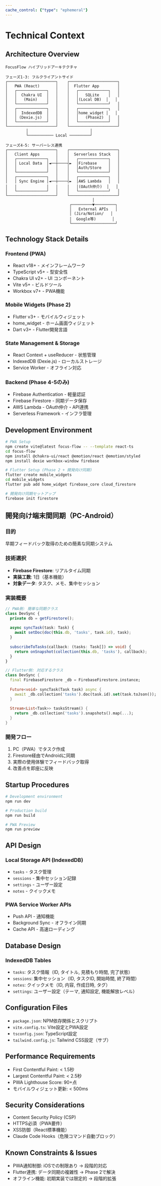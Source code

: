 ```yaml
---
cache_control: {"type": "ephemeral"}
---
```

# Technical Context

## Architecture Overview
```
FocusFlow ハイブリッドアーキテクチャ

フェーズ1-3: フルクライアントサイド
┌─────────────────────┐    ┌─────────────────────┐
│   PWA (React)       │    │  Flutter App        │
│   ┌─────────────┐   │    │   ┌─────────────┐   │
│   │  Chakra UI  │   │    │   │   SQLite    │   │
│   │   (Main)    │   │    │   │(Local DB)  │   │
│   └─────────────┘   │    │   └─────────────┘   │
│   ┌─────────────┐   │    │   ┌─────────────┐   │
│   │  IndexedDB  │   │    │   │home_widget │   │
│   │ (Dexie.js)  │   │    │   │   (Phase2)  │   │
│   └─────────────┘   │    │   └─────────────┘   │
└─────────────────────┘    └─────────────────────┘
         │                           │
         └─────────── Local ─────────┘

フェーズ4-5: サーバーレス連携
┌─────────────────────┐    ┌─────────────────────┐
│   Client Apps       │    │  Serverless Stack   │
│   ┌─────────────┐   │    │   ┌─────────────┐   │
│   │ Local Data  │◄──┼────┤►  │Firebase     │   │
│   │             │   │    │   │Auth/Store   │   │
│   └─────────────┘   │    │   └─────────────┘   │
│   ┌─────────────┐   │    │   ┌─────────────┐   │
│   │ Sync Engine │◄──┼────┤►  │AWS Lambda   │   │
│   │             │   │    │   │(OAuth仲介)  │   │
│   └─────────────┘   │    │   └─────────────┘   │
└─────────────────────┘    └─────────────────────┘
                                      │
                            ┌─────────▼─────────┐
                            │   External APIs   │
                            │ (Jira/Notion/   │
                            │  Google等)       │
                            └───────────────────┘
```

## Technology Stack Details
### Frontend (PWA)
- React v18+ - メインフレームワーク
- TypeScript v5+ - 型安全性
- Chakra UI v2+ - UI コンポーネント
- Vite v5+ - ビルドツール
- Workbox v7+ - PWA機能

### Mobile Widgets (Phase 2)
- Flutter v3+ - モバイルウィジェット
- home_widget - ホーム画面ウィジェット
- Dart v3+ - Flutter開発言語

### State Management & Storage
- React Context + useReducer - 状態管理
- IndexedDB (Dexie.js) - ローカルストレージ
- Service Worker - オフライン対応

### Backend (Phase 4-5のみ)
- Firebase Authentication - 軽量認証
- Firebase Firestore - 同期データ保存
- AWS Lambda - OAuth仲介・API連携
- Serverless Framework - インフラ管理

## Development Environment
```bash
# PWA Setup
npm create vite@latest focus-flow -- --template react-ts
cd focus-flow
npm install @chakra-ui/react @emotion/react @emotion/styled
npm install dexie workbox-window firebase

# Flutter Setup (Phase 2 + 開発向け同期)
flutter create mobile_widgets
cd mobile_widgets
flutter pub add home_widget firebase_core cloud_firestore

# 開発向け同期セットアップ
firebase init firestore
```

## 開発向け端末間同期（PC-Android）
### 目的
早期フィードバック取得のための簡素な同期システム

### 技術選択
- **Firebase Firestore**: リアルタイム同期
- **実装工数**: 1日（基本機能）
- **対象データ**: タスク、メモ、集中セッション

### 実装概要
```typescript
// PWA側: 簡単な同期クラス
class DevSync {
  private db = getFirestore();
  
  async syncTask(task: Task) {
    await setDoc(doc(this.db, 'tasks', task.id), task);
  }
  
  subscribeToTasks(callback: (tasks: Task[]) => void) {
    return onSnapshot(collection(this.db, 'tasks'), callback);
  }
}
```

```dart
// Flutter側: 対応するクラス
class DevSync {
  final FirebaseFirestore _db = FirebaseFirestore.instance;
  
  Future<void> syncTask(Task task) async {
    await _db.collection('tasks').doc(task.id).set(task.toJson());
  }
  
  Stream<List<Task>> tasksStream() {
    return _db.collection('tasks').snapshots().map(...);
  }
}
```

### 開発フロー
1. PC（PWA）でタスク作成
2. Firestore経由でAndroidに同期
3. 実際の使用体験でフィードバック取得
4. 改善点を即座に反映

## Startup Procedures
```bash
# Development environment
npm run dev

# Production build
npm run build

# PWA Preview
npm run preview
```

## API Design
### Local Storage API (IndexedDB)
- `tasks` - タスク管理
- `sessions` - 集中セッション記録
- `settings` - ユーザー設定
- `notes` - クイックメモ

### PWA Service Worker APIs
- Push API - 通知機能
- Background Sync - オフライン同期
- Cache API - 高速ローディング

## Database Design
### IndexedDB Tables
- `tasks`: タスク情報（ID, タイトル, 見積もり時間, 完了状態）
- `sessions`: 集中セッション（ID, タスクID, 開始時間, 終了時間）
- `notes`: クイックメモ（ID, 内容, 作成日時, タグ）
- `settings`: ユーザー設定（テーマ, 通知設定, 機能解放レベル）

## Configuration Files
- `package.json`: NPM依存関係とスクリプト
- `vite.config.ts`: Vite設定とPWA設定
- `tsconfig.json`: TypeScript設定
- `tailwind.config.js`: Tailwind CSS設定（サブ）

## Performance Requirements
- First Contentful Paint: < 1.5秒
- Largest Contentful Paint: < 2.5秒
- PWA Lighthouse Score: 90+点
- モバイルウィジェット更新: < 500ms

## Security Considerations
- Content Security Policy (CSP)
- HTTPS必須（PWA要件）
- XSS防御（React標準機能）
- Claude Code Hooks（危険コマンド自動ブロック）

## Known Constraints & Issues
- PWA通知制御: iOSでの制限あり → 段階的対応
- Flutter連携: データ同期の複雑性 → Phase 2で解決
- オフライン機能: 初期実装では限定的 → 段階的拡張